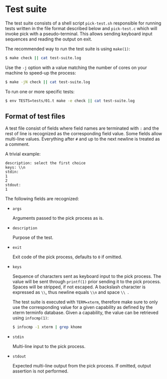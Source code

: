 # Test suite

The test suite consists of a shell script `pick-test.sh` responsible for running
tests written in the file format described below and `pick-test.c` which will
invoke pick with a pseudo-terminal.
This allows sending keyboard input sequences and reading the output on exit.

The recommended way to run the test suite is using `make(1)`:

```sh
$ make check || cat test-suite.log
```

Use the `-j` option with a value matching the number of cores on your machine to
speed-up the process:

```sh
$ make -jN check || cat test-suite.log
```

To run one or more specific tests:

```sh
$ env TESTS=tests/01.t make -e check || cat test-suite.log
```

## Format of test files

A test file consist of fields where field names are terminated with `:` and the
rest of line is recognized as the corresponding field value.
Some fields allow multi-line values.
Everything after `#` and up to the next newline is treated as a comment.

A trivial example:

```
description: select the first choice
keys: \\n
stdin:
1
2
stdout:
1
```

The following fields are recognized:

- `args`

  Arguments passed to the pick process as is.

- `description`

  Purpose of the test.

- `exit`

  Exit code of the pick process,
  defaults to `0` if omitted.

- `keys`

  Sequence of characters sent as keyboard input to the pick process.
  The value will be sent through `printf(1)` prior sending it to the pick
  process.
  Spaces will be stripped,
  if not escaped.
  A backslash character is expressed as `\\`,
  thus newline equals `\\n` and space `\\ `.

  The test suite is executed with `TERM=xterm`,
  therefore make sure to only use the corresponding value for a given capability
  as defined by the xterm terminfo database.
  Given a capability,
  the value can be retrieved using `infocmp(1)`:

  ```sh
  $ infocmp -1 xterm | grep khome
  ```

- `stdin`

  Multi-line input to the pick process.

- `stdout`

  Expected multi-line output from the pick process.
  If omitted,
  output assertion is not performed.
